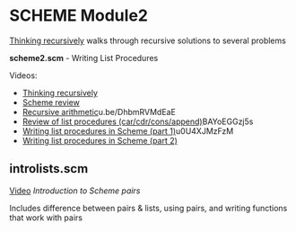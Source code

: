 # SCHEME Module2

[Thinking recursively](https://youtu.be/zDJXVpHASuI) walks through recursive solutions to several problems 

**scheme2.scm** - Writing List Procedures

Videos:
- [Thinking recursively](https://youtu.be/zDJXVpHASuI)
- [Scheme review](https://youtu.be/YCjxbHZT_Ho)
- [Recursive arithmetic](https://youtu.be/mdnEoBMOpQs)u.be/DhbmRVMdEaE  
- [Review of list procedures (car/cdr/cons/append)](https://youtu.be/DhbmRVMdEaE)BAYoEGGzj5s  
- [Writing list procedures in Scheme (part 1)](https://youtu.be/BAYoEGGzj5s)u0U4XJMzFzM  
- [Writing list procedures in Scheme (part 2)](https://youtu.be/u0U4XJMzFzM)

## introlists.scm

[Video](https://youtu.be/05INT6Cxvh8) *Introduction to Scheme pairs*

Includes difference between pairs & lists, using pairs, and writing functions that work with pairs

